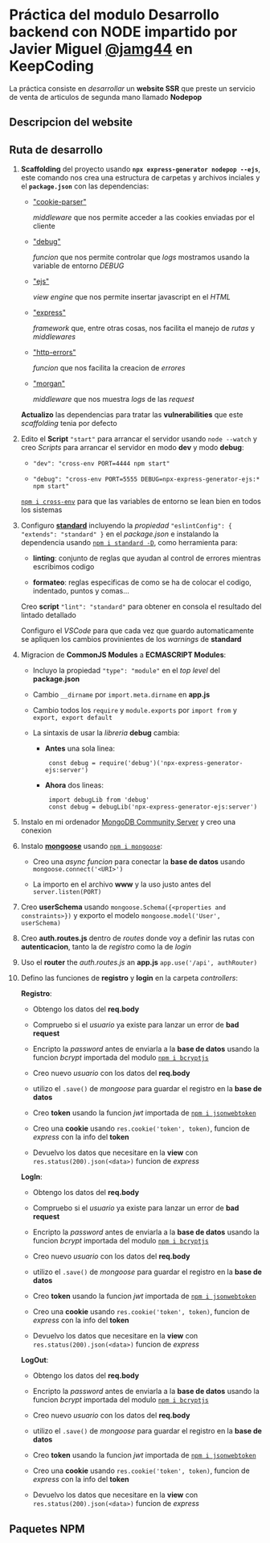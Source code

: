 # Práctica del modulo Desarrollo backend con NODE impartido por Javier Miguel [**@jamg44**](https://github.com/jamg44) en KeepCoding

La práctica consiste en _desarrollar_ un **website SSR** que preste un servicio de venta de articulos de segunda mano llamado **Nodepop**

## Descripcion del website

## Ruta de desarrollo

1.  **Scaffolding** del proyecto usando **`npx express-generator nodepop --ejs`**, este comando nos crea una estructura de carpetas y archivos inciales y el **`package.json`** con las dependencias:

    - ["cookie-parser"](https://www.npmjs.com/package/cookie-parser)

      _middleware_ que nos permite acceder a las cookies enviadas por el cliente

    - ["debug"](https://www.npmjs.com/package/debug)

      _funcion_ que nos permite controlar que _logs_ mostramos usando la variable de entorno _DEBUG_

    - ["ejs"](https://www.npmjs.com/package/ejs)

      _view engine_ que nos permite insertar javascript en el _HTML_

    - ["express"](https://www.npmjs.com/package/express)

      _framework_ que, entre otras cosas, nos facilita el manejo de _rutas_ y _middlewares_

    - ["http-errors"](https://www.npmjs.com/package/http-errors)

      _funcion_ que nos facilita la creacion de _errores_

    - ["morgan"](https://www.npmjs.com/package/morgan)

      _middleware_ que nos muestra _logs_ de las _request_

    **Actualizo** las dependencias para tratar las **vulnerabilities** que este _scaffolding_ tenia por defecto

2.  Edito el **Script** `"start"` para arrancar el servidor usando `node --watch` y creo _Scripts_ para arrancar el servidor en modo **dev** y modo **debug**:

    - `"dev": "cross-env PORT=4444 npm start"`

    - `"debug": "cross-env PORT=5555 DEBUG=npx-express-generator-ejs:* npm start"`

    [`npm i cross-env`](https://www.npmjs.com/package/cross-env) para que las variables de entorno se lean bien en todos los sistemas

3.  Configuro [**standard**](https://standardjs.com/) incluyendo la _propiedad_ `"eslintConfig": { "extends": "standard" }` en el _package.json_ e instalando la dependencia usando [`npm i standard -D`](https://www.npmjs.com/package/standard), como herramienta para:

    - **linting**: conjunto de reglas que ayudan al control de errores mientras escribimos codigo

    - **formateo**: reglas especificas de como se ha de colocar el codigo, indentado, puntos y comas...

    Creo **script** `"lint": "standard"` para obtener en consola el resultado del lintado detallado

    Configuro el _VSCode_ para que cada vez que guardo automaticamente se apliquen los cambios provinientes de los _warnings_ de **standard**

4.  Migracion de **CommonJS Modules** a **ECMASCRIPT Modules**:

    - Incluyo la propiedad `"type": "module"` en el _top level_ del **package.json**

    - Cambio `__dirname` por `import.meta.dirname` en **app.js**
    - Cambio todos los `require` y `module.exports` por `import from` y `export, export default`
    - La sintaxis de usar la _libreria_ **debug** cambia:

      - **Antes** una sola linea:

             const debug = require('debug')('npx-express-generator-ejs:server')

      - **Ahora** dos lineas:

             import debugLib from 'debug'
             const debug = debugLib('npx-express-generator-ejs:server')

5.  Instalo en mi ordenador [MongoDB Community Server](https://www.mongodb.com/try/download/community-kubernetes-operator) y creo una conexion

6.  Instalo [**mongoose**](https://mongoosejs.com/) usando [`npm i mongoose`](https://www.npmjs.com/package/mongoose):

    - Creo una _async funcion_ para conectar la **base de datos** usando `mongoose.connect('<URI>')`

    - La importo en el archivo **www** y la uso justo antes del `server.listen(PORT)`

7.  Creo **userSchema** usando `mongoose.Schema({<properties and constraints>})` y exporto el modelo `mongoose.model('User', userSchema)`

8.  Creo **auth.routes.js** dentro de _routes_ donde voy a definir las rutas con **autenticacion**, tanto la de _registro_ como la de _login_

9.  Uso el **router** the _auth.routes.js_ an **app.js** `app.use('/api', authRouter)`

10. Defino las funciones de **registro** y **login** en la carpeta _controllers_:

    **Registro**:

    - Obtengo los datos del **req.body**

    - Compruebo si el _usuario_ ya existe para lanzar un error de **bad request**
    - Encripto la _password_ antes de enviarla a la **base de datos** usando la funcion _bcrypt_ importada del modulo [`npm i bcryptjs`](https://www.npmjs.com/package/bcryptjs)
    - Creo nuevo _usuario_ con los datos del **req.body**
    - utilizo el `.save()` de _mongoose_ para guardar el registro en la **base de datos**
    - Creo **token** usando la funcion _jwt_ importada de [`npm i jsonwebtoken`](https://www.npmjs.com/package/jsonwebtoken)
    - Creo una **cookie** usando `res.cookie('token', token)`, funcion de _express_ con la info del **token**
    - Devuelvo los datos que necesitare en la **view** con `res.status(200).json(<data>)` funcion de _express_

    **LogIn**:

    - Obtengo los datos del **req.body**

    - Compruebo si el _usuario_ ya existe para lanzar un error de **bad request**
    - Encripto la _password_ antes de enviarla a la **base de datos** usando la funcion _bcrypt_ importada del modulo [`npm i bcryptjs`](https://www.npmjs.com/package/bcryptjs)
    - Creo nuevo _usuario_ con los datos del **req.body**
    - utilizo el `.save()` de _mongoose_ para guardar el registro en la **base de datos**
    - Creo **token** usando la funcion _jwt_ importada de [`npm i jsonwebtoken`](https://www.npmjs.com/package/jsonwebtoken)
    - Creo una **cookie** usando `res.cookie('token', token)`, funcion de _express_ con la info del **token**
    - Devuelvo los datos que necesitare en la **view** con `res.status(200).json(<data>)` funcion de _express_

    **LogOut**:

    - Obtengo los datos del **req.body**

    - Encripto la _password_ antes de enviarla a la **base de datos** usando la funcion _bcrypt_ importada del modulo [`npm i bcryptjs`](https://www.npmjs.com/package/bcryptjs)
    - Creo nuevo _usuario_ con los datos del **req.body**
    - utilizo el `.save()` de _mongoose_ para guardar el registro en la **base de datos**
    - Creo **token** usando la funcion _jwt_ importada de [`npm i jsonwebtoken`](https://www.npmjs.com/package/jsonwebtoken)
    - Creo una **cookie** usando `res.cookie('token', token)`, funcion de _express_ con la info del **token**
    - Devuelvo los datos que necesitare en la **view** con `res.status(200).json(<data>)` funcion de _express_

## Paquetes NPM
